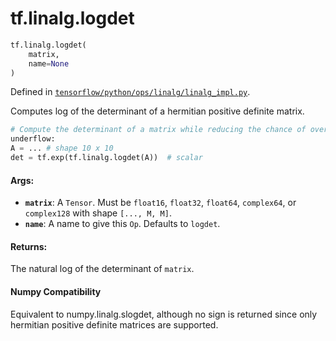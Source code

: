 <div itemscope itemtype="http://developers.google.com/ReferenceObject">
<meta itemprop="name" content="tf.linalg.logdet" />
<meta itemprop="path" content="Stable" />
</div>

# tf.linalg.logdet

``` python
tf.linalg.logdet(
    matrix,
    name=None
)
```



Defined in [`tensorflow/python/ops/linalg/linalg_impl.py`](/code/stable/tensorflow/python/ops/linalg/linalg_impl.py).

Computes log of the determinant of a hermitian positive definite matrix.

```python
# Compute the determinant of a matrix while reducing the chance of over- or
underflow:
A = ... # shape 10 x 10
det = tf.exp(tf.linalg.logdet(A))  # scalar
```

#### Args:

* <b>`matrix`</b>:  A `Tensor`. Must be `float16`, `float32`, `float64`, `complex64`,
    or `complex128` with shape `[..., M, M]`.
* <b>`name`</b>:  A name to give this `Op`.  Defaults to `logdet`.


#### Returns:

The natural log of the determinant of `matrix`.



#### Numpy Compatibility
Equivalent to numpy.linalg.slogdet, although no sign is returned since only
hermitian positive definite matrices are supported.

